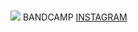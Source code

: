 <html>
    <head>
        <title>HTHRWD: JEWELRY LP OUT 01/21/22</title>
        <link href="HTHRWD stylesheet.css" rel='stylesheet'>
    </head>
    <body>
        <h1><span></span></h1>
        <style>
    h1 {
        background: none;
        line-height: 20px;
        padding: 20px;
        color: white;
    }
  
    h1 {
        display: flex;
        justify-content: center;
        line-height: 20px;
        padding: 20px;
        color: white;
        transform: translateY(50%);
    }
  
    span::before {
        content: "";
        animation: animate infinite 10s;
        padding-left: 10px;
    }
  
    @keyframes animate {
  
        0% {
            content: "JEWELRY LP";
        }
  
        50% {
            content: "01/21/22"
        }

        75% {
            content: "JEWELRY LP";
        }
    }
  </style>
        <img src='https://cdn.discordapp.com/attachments/931924888254550058/931930674699579432/IMG_0896.png'>
        <a>BANDCAMP</a>
        <a href="https://www.instagram.com/heathxrwood/">INSTAGRAM</a>
    </body>
</html>
